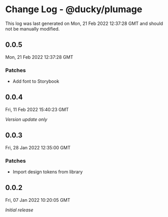 # Change Log - @ducky/plumage

This log was last generated on Mon, 21 Feb 2022 12:37:28 GMT and should not be manually modified.

## 0.0.5
Mon, 21 Feb 2022 12:37:28 GMT

### Patches

- Add font to Storybook

## 0.0.4
Fri, 11 Feb 2022 15:40:23 GMT

_Version update only_

## 0.0.3
Fri, 28 Jan 2022 12:35:00 GMT

### Patches

- Import design tokens from library

## 0.0.2
Fri, 07 Jan 2022 10:20:05 GMT

_Initial release_

